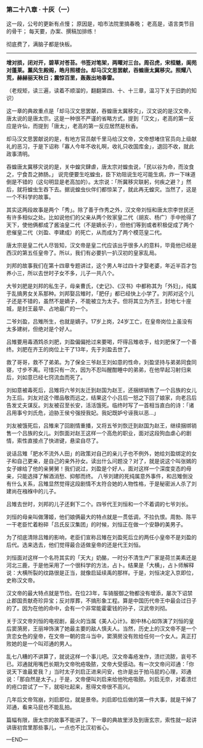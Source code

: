 ### 第二十八章 · 十灰（一）

这一段，公号的更新有点慢；
原因是，咱市法院里搞春晚；
老高是，语言类节目的骨干；
每天要，办案、撰稿加排练！

彻底费了，满脑子都是快板。

---

**增对损，闭对开，碧草对苍苔。书签对笔架，两曜对三台。周召虎，宋桓魋，阆苑对蓬莱。薰风生殿阁，皓月照楼台。却马汉文思罢献，吞蝗唐太冀移灾。照耀八荒，赫赫丽天秋日；震惊百里，轰轰出地春雷。**

（老规矩，读三遍，读着不顺溜的，翻翻第四、十、十三章，温习下关于旧韵的知识）

这一章的典故重点是「却马汉文思罢献，吞蝗唐太冀移灾」，汉文说的是汉文帝，唐太说的是唐太宗。这是一种很不严谨的省略方式，提到「汉文」，老高的第一反应是许仙，而提到「唐太」，老高的第一反应居然是秋香。

却马汉文思罢献说的是，有地方官员献千里马给汉文帝，文帝想堵住官员向上级献礼的恶习，于是下诏称「寡人今年不收礼啊，收礼只收国库金」，退回不收，就此政事清明。

吞蝗唐太冀移灾说的是，关中蝗灾肆虐，唐太宗对蝗虫说，「民以谷为命，而汝食之，宁食吾之肺肠。」 说完便要生吃蝗虫，臣下劝阻说生吃可能生病，炸一下味道倒是不错的（这句明显是老高加的）。太宗说：「所冀移灾联躬，何疾之避？」然后，就将蝗虫生吞下去。据说蝗虫伙伴们都惊呆了，就此再无蝗灾。当然了，这是一个不科学的故事。

其实这两段故事是两个「秀」。除了善于作秀之外，汉文帝刘恒和唐太宗李世民还有许多相似之处。比如说他们的父亲从两个败家皇二代（胡亥、杨广）手中抢得了天下，使他俩都成了酱油皇二代（不是嫡长子），但他们等到或者积极促成了两个悲催皇二代（刘盈、李建成）的死亡，从而成为了两个模范皇二代。

唐太宗是皇二代人尽皆知，汉文帝是皇二代应该出乎很多人的意料，毕竟他已经是西汉的第五任皇帝了。所以，我们有必要扒一扒汉初的皇家乱局。

刘邦的故事我们在第十四章专题讲过，这个男人年过四十才娶老婆，年近半百才包养小三，所以去世时子女不多，儿子一共八个。

大爷刘肥是刘邦的私生子，母亲曹氏，《史记》、《汉书》中都称其为「外妇」，纯属于乱搞男女关系那种。刘邦娶吕雉时，「肥仔」都已经快上小学了。刘邦对这个儿子还是不错的，虽然不是嫡子，不能被立为太子。但将其立为齐王，封地七十座城，是封王最早、占地最广的一个。

二爷刘盈，吕雉所生，也就是嫡子。17岁上岗，24岁工亡，在皇帝岗位上虽没有太多建树，但绝对是个好人。

吕雉要用毒酒鸩杀刘肥，刘盈偏偏抢过来要喝，吓得吕雉收手，给刘肥保了一个善终。刘肥在齐王的岗位上干了13年，先于刘盈去世了。

救了哥哥，救不了弟弟。为了保全三爷赵王刘如意的性命，刘盈坚持与弟弟同食同寝，寸步不离。可惜只有一次，因为不忍叫醒酣睡中的弟弟，在他早起习射归来后，刘如意已经七窍流血而死了。

刘如意被毒死后，吕雉将六爷刘友迁到赵国为赵王，还捆绑销售了一个吕族的女儿为王后。刘友对这个赠品敬而远之，结果这个小吕后一怒之下回了娘家，向老吕后告发丈夫谋反。刘友被召至长安，活活饿死。临终时写了一首相当直白的诗：「诸吕用事兮刘氏危，迫胁王侯兮强授我妃。我妃既妒兮诬我以恶…」

刘友被饿死后，吕雉来了回剧情重播，又将五爷刘恢迁到赵国为赵王，继续捆绑销售一个吕族的女儿。刘恢面对赵王这样一个高危的职业，面对这段狗血虐心的剧情，索性直接点了快进键，悬梁自尽了。

说话吕雉「肥水不流外人田」的政策对自己的亲儿子也不例外，她给刘盈绑定的女子和自己更亲，是自己的亲外孙女。读出什么问题没？对了，就是说这个叫张嫣的女子嫁给了他的亲舅舅！我们说过，刘盈是个好人，面对这样一个深度变态的母亲，只能选择了解酒消愁、抑郁而终。
八爷刘建的死纯属意外事件，和吕雉倒没有什么关系，吕雉显然觉得这段剧情不太符合她的人物性格，于是秘密派人杀了刘建尚在襁褓中的儿子。

吕雉去世时，刘邦的儿子还剩下二个。四爷代王刘恒和一个不着调的七爷刘长。

刘恒的母亲叫做薄姬，他们娘俩最大的特点就是一贯低调，不拉仇恨。周勃、陈平一干老臣忙着粉碎「吕氏反汉集团」的时候，刘恒正在做一个安静的美男子。

为了彻底清除吕雉的影响，老臣们宣称吕雉在刘盈死后立的两任小皇帝不是刘盈的后代。选来选去，他们觉得最合适做皇帝的还是代王刘恒。

刘恒面对这样一个名符其实的「天大」奶酪，一时分不清生产厂家是荷兰美素还是河北三鹿，于是他采用了一个很科学的方法，占卜。结果是「大横」，占卜师解释说：大横所裂的纹路很是正当，就像启延续禹的那样。于是，刘恒决定入京即位，史称汉文帝。

汉文帝的最大特点就是节俭。在位23年，车骑服御之物都没有增添，屡次下诏禁止郡国贡献奇珍异宝；反对厚葬，不搞形象工程。算是中国历代帝王中最会过日子的了。因为在他的命中，会有一个非常能霍霍钱的孙子，汉武帝刘彻。

关于汉文帝刘恒的电视剧，最火的当属《美人心计》。剧中林心如饰演了刘恒的皇后窦漪房，王丽坤饰演了她最主要的敌人慎夫人。当然，历史上的汉文帝不是一个贪恋女色的皇帝，在文帝一朝的宫斗当中，窦漪房没有败给任何一个女人。真正打败她的是一个叫邓通的男人。

乱七八糟的不讲算了，就说这样一个事儿吧。汉文帝毒疮发作，溃烂流脓，哀号不已。邓通就用嘴巴长期为文帝吮疮吸脓，文帝大受感动。有一次文帝问邓通：「你说天下谁最爱我？」当时太子刘启正进来问安，也许是出于拍马屁的心理，邓通说：「那自然是太子。」于是，文帝便叫刘启来给他吮疮吸脓。刘启无奈，对着溃烂的疮口尝试了一下，就呕吐起来，惹得文帝很不高兴。

几年后文帝驾崩，刘启即位，就是景帝。刘启即位后做的第一件大事，就是干掉了邓通，看来马屁也不能乱拍。

篇幅有限，唐太宗的故事不能讲了。下一章的典故里涉及到唐玄宗，索性就一起讲讲唐初宫里那些事儿，一点也不比汉初省心。

—END—
